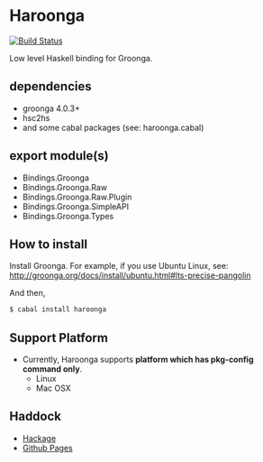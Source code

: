 Haroonga
===

[![Build Status](https://travis-ci.org/cosmo0920/haroonga.svg?branch=master)](https://travis-ci.org/cosmo0920/haroonga)

Low level Haskell binding for Groonga.

## dependencies

* groonga 4.0.3+
* hsc2hs
* and some cabal packages (see: haroonga.cabal)

## export module(s)

* Bindings.Groonga
* Bindings.Groonga.Raw
* Bindings.Groonga.Raw.Plugin
* Bindings.Groonga.SimpleAPI
* Bindings.Groonga.Types

## How to install

Install Groonga.
For example, if you use Ubuntu Linux, see: http://groonga.org/docs/install/ubuntu.html#lts-precise-pangolin

And then,

```bash
$ cabal install haroonga
```

## Support Platform

* Currently, Haroonga supports __platform which has pkg-config command only__.
    - Linux
    - Mac OSX

## Haddock

* [Hackage](http://hackage.haskell.org/package/haroonga/docs/)
* [Github Pages ](http://cosmo0920.github.io/haroonga/)

